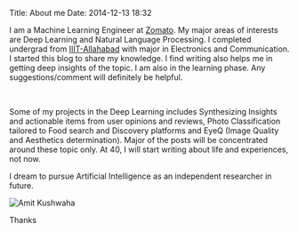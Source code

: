 Title: About me
Date: 2014-12-13 18:32


I am a Machine Learning Engineer at [Zomato](www.zomato.com). 
My major areas of interests are Deep Learning and Natural Language Processing. 
I completed undergrad from [IIIT-Allahabad](www.iiita.ac.in) with major in Electronics and Communication. 
I started this blog to share my knowledge. I find writing also helps me in getting deep insights of the topic. I am also in the learning phase. Any suggestions/comment will definitely be helpful.  

<br>

Some of my projects in the Deep Learning includes Synthesizing Insights and actionable items from user opinions and reviews, 
Photo Classification tailored to Food search and Discovery platforms 
and EyeQ (Image Quality and Aesthetics determination). Major of the posts will be concentrated around these topic only. 
At 40, I will start writing about life and experiences, not now.

I dream to pursue Artificial Intelligence as an independent researcher in future. 

![Amit Kushwaha](http://image.ibb.co/khADmQ/Amit.jpg)

Thanks
